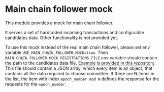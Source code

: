 # Main chain follower mock

This module provides a mock for main chain follower.

It serves a set of hardcoded incoming transactions and configurable candidates data.
Other functionality is not provided yet.

To use this mock instead of the real main chain follower, please set env variable `USE_MAIN_CHAIN_FOLLOWER_MOCK=true`.
Then `MAIN_CHAIN_FOLLOWER_MOCK_REGISTRATIONS_FILE` env variable should contain the path to the candidates data file.
[Example is provided in this repository](../../res/bb-mock/default-registrations.json).
This file should contain a JSON array, which every item is an object, that contains all the data required to choose committee.
If there are N items in the list, the item with index `epoch_number mod N` defines the response for the requests for the `epoch_number`.
